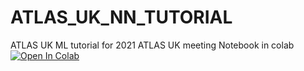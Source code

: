 
# ATLAS_UK_NN_TUTORIAL
ATLAS UK ML tutorial for 2021 ATLAS UK meeting
Notebook in colab [![Open In Colab](https://colab.research.google.com/assets/colab-badge.svg)](https://colab.research.google.com/github/manthony-42/ATLAS_UK_NN_TUTORIAL/blob/main/DNN.ipynb)
